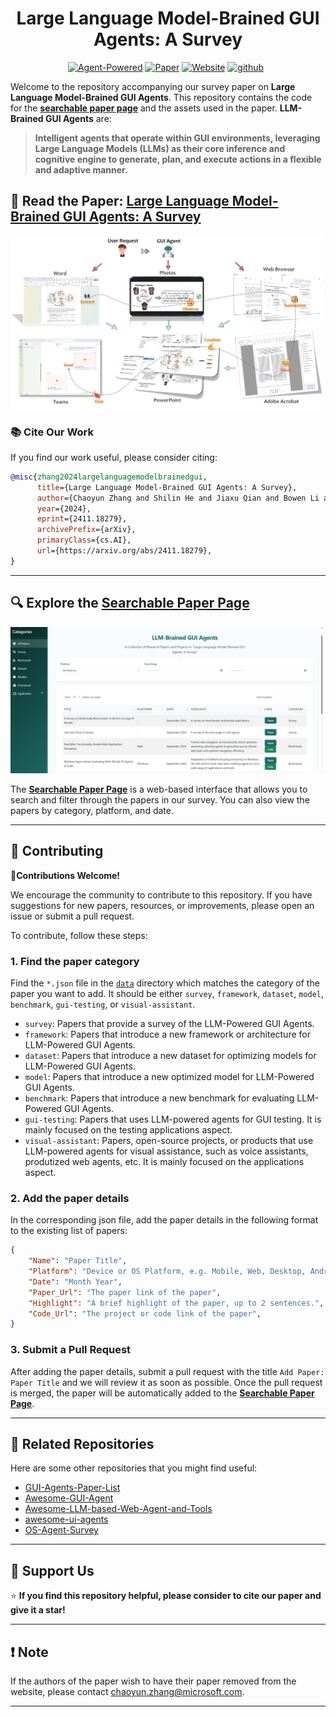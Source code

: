 <h1 align="center">
    Large Language Model-Brained GUI Agents: A Survey
</h1>

<div align="center">

[![Agent-Powered](https://img.shields.io/badge/Agent-Powered-0ABAB5?logo=robot-framework&logoColor=white)](https://vyokky.github.io/LLM-Brained-GUI-Agents-Survey/)
[![Paper](https://img.shields.io/badge/Paper-arXiv%3A2411.18279-B31B1B.svg)](https://arxiv.org/abs/2411.18279)
[![Website](https://img.shields.io/badge/Website-Searchable%20List-blue.svg)](https://vyokky.github.io/LLM-Brained-GUI-Agents-Survey/)
[![github](https://img.shields.io/github/stars/vyokky/LLM-Brained-GUI-Agents-Survey)](https://github.com/vyokky/LLM-Brained-GUI-Agents-Survey)&ensp;

</div>

Welcome to the repository accompanying our survey paper on **Large Language Model-Brained GUI Agents**. This repository contains the code for the [**searchable paper page**](https://vyokky.github.io/LLM-Brained-GUI-Agents-Survey/) and the assets used in the paper. **LLM-Brained GUI Agents** are:

> **Intelligent agents that operate within GUI environments, leveraging Large Language Models (LLMs) as their core inference and cognitive engine to generate, plan, and execute actions in a flexible and adaptive manner.**

## 📖 Read the Paper: [Large Language Model-Brained GUI Agents: A Survey](https://arxiv.org/abs/2411.18279)

<p align="left">
  <img src="assets/gui_agent.png" width="500px"/>
</p>

### 📚 Cite Our Work

If you find our work useful, please consider citing:

```bibtex
@misc{zhang2024largelanguagemodelbrainedgui,
      title={Large Language Model-Brained GUI Agents: A Survey}, 
      author={Chaoyun Zhang and Shilin He and Jiaxu Qian and Bowen Li and Liqun Li and Si Qin and Yu Kang and Minghua Ma and Guyue Liu and Qingwei Lin and Saravan Rajmohan and Dongmei Zhang and Qi Zhang},
      year={2024},
      eprint={2411.18279},
      archivePrefix={arXiv},
      primaryClass={cs.AI},
      url={https://arxiv.org/abs/2411.18279}, 
}
```

---

## 🔍 Explore the **[Searchable Paper Page](https://vyokky.github.io/LLM-Brained-GUI-Agents-Survey/)**

<p align="left">
  <a href="https://vyokky.github.io/LLM-Brained-GUI-Agents-Survey/">
    <img src="assets/webpage.png" width="500px" alt="Webpage Link"/>
  </a>
</p>

The **[Searchable Paper Page](https://vyokky.github.io/LLM-Brained-GUI-Agents-Survey/)** is a web-based interface that allows you to search and filter through the papers in our survey. You can also view the papers by category, platform, and date.

---

## 🙌 Contributing

🤝**Contributions Welcome!**

We encourage the community to contribute to this repository. If you have suggestions for new papers, resources, or improvements, please open an issue or submit a pull request.

To contribute, follow these steps:

### 1. Find the paper category

Find the `*.json` file in the [`data`](https://github.com/vyokky/LLM-Brained-GUI-Agents-Survey/tree/main/data) directory which matches the category of the paper you want to add. It should be either `survey`, `framework`, `dataset`, `model`, `benchmark`, `gui-testing`, or `visual-assistant`.

- `survey`: Papers that provide a survey of the LLM-Powered GUI Agents.
- `framework`: Papers that introduce a new framework or architecture for LLM-Powered GUI Agents.
- `dataset`: Papers that introduce a new dataset for optimizing models for LLM-Powered GUI Agents.
- `model`: Papers that introduce a new optimized model for LLM-Powered GUI Agents.
- `benchmark`: Papers that introduce a new benchmark for evaluating LLM-Powered GUI Agents.
- `gui-testing`: Papers that uses LLM-powered agents for GUI testing. It is mainly focused on the testing applications aspect.
- `visual-assistant`: Papers, open-source projects, or products that use LLM-powered agents for visual assistance, such as voice assistants, produtized web agents, etc. It is mainly focused on the applications aspect.
### 2. Add the paper details

In the corresponding json file, add the paper details in the following format to the existing list of papers:

```json
{
    "Name": "Paper Title",
    "Platform": "Device or OS Platform, e.g. Mobile, Web, Desktop, Android, Windows, etc.",
    "Date": "Month Year",
    "Paper_Url": "The paper link of the paper",
    "Highlight": "A brief highlight of the paper, up to 2 sentences.",
    "Code_Url": "The project or code link of the paper",
}
```
### 3. Submit a Pull Request

After adding the paper details, submit a pull request with the title `Add Paper: Paper Title` and we will review it as soon as possible. Once the pull request is merged, the paper will be automatically added to the **[Searchable Paper Page](https://vyokky.github.io/LLM-Brained-GUI-Agents-Survey/)**.

---

## 📝 Related Repositories

Here are some other repositories that you might find useful:

- [GUI-Agents-Paper-List](https://github.com/boyugou/GUI-Agents-Paper-List)
- [Awesome-GUI-Agent](https://github.com/showlab/Awesome-GUI-Agent/tree/main)
- [Awesome-LLM-based-Web-Agent-and-Tools](https://github.com/albzni/Awesome-LLM-based-Web-Agent-and-Tools)
- [awesome-ui-agents](https://github.com/opendilab/awesome-ui-agents/)
- [OS-Agent-Survey](https://github.com/OS-Agent-Survey/OS-Agent-Survey)

---

## 🫶 Support Us

⭐ **If you find this repository helpful, please consider to cite our paper and give it a star!**

---

## ❗️ Note

If the authors of the paper wish to have their paper removed from the website, please contact [chaoyun.zhang@microsoft.com](mailto:chaoyun.zhang@microsoft.com).

---
